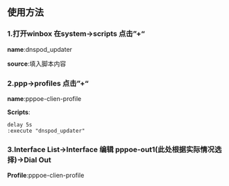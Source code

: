 ## 使用方法

### 1.打开winbox 在system→scripts 点击”+“

**name**:dnspod_updater

**source**:填入脚本内容

### 2.ppp→profiles 点击”+“

**name**:pppoe-clien-profile

**Scripts**:
```
delay 5s
:execute "dnspod_updater"
```
### 3.Interface List→Interface 编辑 pppoe-out1(此处根据实际情况选择)→Dial Out
**Profile**:pppoe-clien-profile

